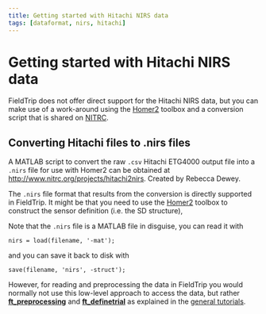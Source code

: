 ```yaml
---
title: Getting started with Hitachi NIRS data
tags: [dataformat, nirs, hitachi]
---
```


# Getting started with Hitachi NIRS data

FieldTrip does not offer direct support for the Hitachi NIRS data, but you can make use of a work-around using the [Homer2](https://www.nitrc.org/projects/homer2) toolbox and a conversion script that is shared on [NITRC](https://www.nitrc.org).

## Converting Hitachi files to .nirs files

A MATLAB script to convert the raw `.csv` Hitachi ETG4000 output file into a `.nirs` file for use with Homer2 can be obtained at <http://www.nitrc.org/projects/hitachi2nirs>. Created by Rebecca Dewey.

The `.nirs` file format that results from the conversion is directly supported in FieldTrip. It might be that you need to use the [Homer2](https://www.nitrc.org/projects/homer2) toolbox to construct the sensor definition (i.e. the SD structure),

Note that the `.nirs` file is a MATLAB file in disguise, you can read it with

    nirs = load(filename, '-mat');
    
and you can save it back to disk with
    
    save(filename, 'nirs', -struct');

However, for reading and preprocessing the data in FieldTrip you would normally not use this low-level approach to access the data, but rather **[ft_preprocessing](https://github.com/fieldtrip/fieldtrip/blob/release/ft_preprocessing.m)** and **[ft_definetrial](https://github.com/fieldtrip/fieldtrip/blob/release/ft_definetrial.m)** as explained in the [general tutorials](/tutorial).

